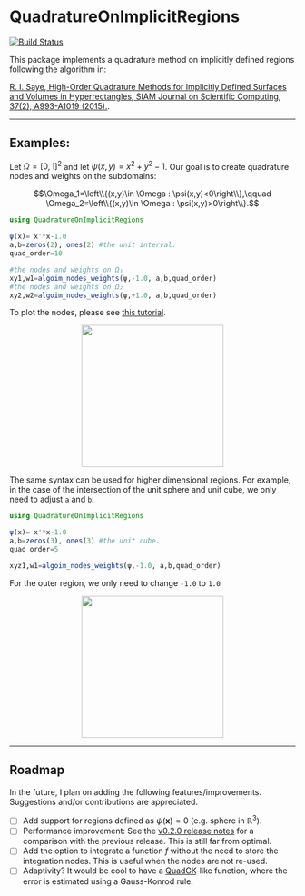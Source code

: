 # QuadratureOnImplicitRegions

[![Build Status](https://github.com/hmegh/QuadratureOnImplicitRegions.jl/actions/workflows/CI.yml/badge.svg?branch=main)](https://github.com/hmegh/QuadratureOnImplicitRegions.jl/actions/workflows/CI.yml?query=branch%3Amain)

This package implements a quadrature method on implicitly defined regions following the algorithm in: 

[R. I. Saye, High-Order Quadrature Methods for Implicitly Defined Surfaces and Volumes in Hyperrectangles, SIAM Journal on Scientific Computing, 37(2), A993-A1019 (2015).](https://epubs.siam.org/doi/10.1137/140966290).


---

## Examples: 

Let $\Omega=[0,1]^2$ and let $\psi(x,y)=x^2+y^2-1$. Our goal is to create quadrature nodes and weights on the subdomains: 

$$\Omega_1=\left\\{(x,y)\in \Omega : \psi(x,y)<0\right\\},\qquad 
\Omega_2=\left\\{(x,y)\in \Omega : \psi(x,y)>0\right\\}.$$

```julia
using QuadratureOnImplicitRegions

ψ(x)= x'*x-1.0 
a,b=zeros(2), ones(2) #the unit interval. 
quad_order=10

#the nodes and weights on Ω₁
xy1,w1=algoim_nodes_weights(ψ,-1.0, a,b,quad_order)
#the nodes and weights on Ω₂
xy2,w2=algoim_nodes_weights(ψ,+1.0, a,b,quad_order)
```
To plot the nodes, please see [this tutorial](https://github.com/Hmegh/QuadratureOnImplicitRegions.jl/blob/main/tutorial/circle_and_sphere.jl).

<p align="center">
  <img src="https://github.com/Hmegh/QuadratureOnImplicitRegions.jl/assets/8241188/8926d082-3b1c-48cb-a888-3882b1288f7f" width="250" 
     height=auto/>
</p>

The same syntax can be used for higher dimensional regions. For example, in the case of the intersection of the unit sphere and unit cube, we only need to adjust `a` and `b`:

```julia
using QuadratureOnImplicitRegions

ψ(x)= x'*x-1.0 
a,b=zeros(3), ones(3) #the unit cube. 
quad_order=5 

xyz1,w1=algoim_nodes_weights(ψ,-1.0, a,b,quad_order)
```
For the outer region, we only need to change `-1.0` to `1.0`


<p align="center">
  <img src="https://github.com/Hmegh/QuadratureOnImplicitRegions.jl/assets/8241188/43354dab-7818-46eb-8ee2-c65b394b0369" width="250" 
     height=auto/>
</p>


---

## Roadmap 

In the future, I plan on adding the following features/improvements. Suggestions and/or contributions are appreciated. 

- [ ] Add support for regions defined as $\psi(\mathbf{x})=0$ (e.g. sphere in $\mathbb{R}^3$). 
- [ ] Performance improvement: See the [v0.2.0 release notes](https://github.com/HMegh/QuadratureOnImplicitRegions.jl/releases/tag/v0.2.0) for a comparison with the previous release. This is still far from optimal. 
- [ ] Add the option to integrate a function $f$ without the need to store the integration nodes. This is useful when the nodes are not re-used. 
- [ ] Adaptivity? It would be cool to have a [QuadGK](https://juliamath.github.io/QuadGK.jl/stable/)-like function, where the error is estimated using a Gauss-Konrod rule. 
